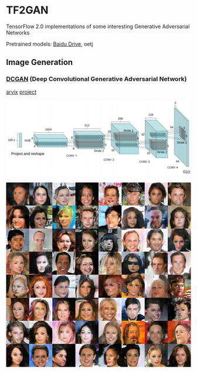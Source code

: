 # TF2GAN
TensorFlow 2.0 implementations of some interesting Generative Adversarial Networks

Pretrained models: [Baidu Drive](https://pan.baidu.com/s/1du4zZQk2pmvcX7GAwsTTnQ), oetj

## Image Generation

### [DCGAN](DCGAN/) (Deep Convolutional Generative Adversarial Network)

[arvix](https://arxiv.org/abs/1511.06434) [project](https://github.com/carpedm20/DCGAN-tensorflow)

![](DCGAN/asset/teaser.png)

![](DCGAN/asset/result.jpg)
